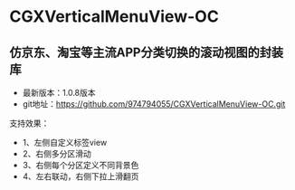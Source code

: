 # CGXVerticalMenuView-OC

## 仿京东、淘宝等主流APP分类切换的滚动视图的封装库

- 最新版本：1.0.8版本
- git地址：https://github.com/974794055/CGXVerticalMenuView-OC.git

支持效果：
- 1、左侧自定义标签view
- 2、右侧多分区滑动
- 3、右侧每个分区定义不同背景色
- 4、左右联动，右侧下拉上滑翻页





